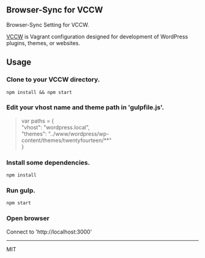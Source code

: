 ## Browser-Sync for VCCW

Browser-Sync Setting for VCCW.

[VCCW](http://vccw.cc/) is Vagrant configuration designed for development of WordPress plugins, themes, or websites.

## Usage

### Clone to your VCCW directory. 

	npm install && npm start
		
### Edit your vhost name and theme path in 'gulpfile.js'.

> var paths = {  
>   "vhost": "wordpress.local",  
>   "themes": "../www/wordpress/wp-content/themes/twentyfourteen/**"  
> }


### Install some dependencies.

	npm install

### Run gulp.

	npm start

### Open browser

Connect to 'http://localhost:3000'

---
MIT
